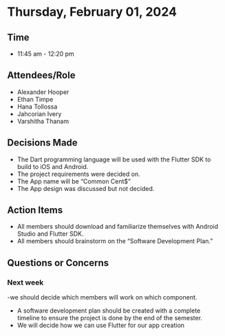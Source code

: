 # Thursday, February 01, 2024
## Time
- 11:45 am - 12:20 pm
## Attendees/Role
- Alexander Hooper
- Ethan Timpe
- Hana Tollossa
- Jahcorian Ivery
- Varshitha Thanam
## Decisions Made
- The Dart programming language will be used with the Flutter SDK to build to iOS and Android.
- The project requirements were decided on.
- The App name will be “Common Cent$”
- The App design was discussed but not decided.

## Action Items
- All members should download and familiarize themselves with Android Studio and Flutter SDK.
- All members should brainstorm on the “Software Development Plan.”
## Questions or Concerns
###  Next week
-we should decide which members will work on which component.
- A software development plan should be created with a complete timeline to ensure the project is done by the end of the semester.
- We will decide how we can use Flutter for our app creation 

